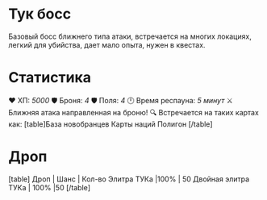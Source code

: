 # Тук босс
Базовый босс ближнего типа атаки, встречается на многих локациях, легкий для убийства, дает мало опыта, нужен в квестах.
# Cтатистика
❤ ХП: *5000*
🛡 Броня: *4*
🛡 Поля: *4*
🕛 Время респауна: *5 минут*
⚔ Ближняя атака направленная на броню!
🔍 Встречается на таких картах как:
[table]База новобранцев
Карты наций
Полигон
[/table]
# Дроп
[table] Дроп | Шанс | Кол-во
Элитра ТУКа |100% | 50
Двойная элитра ТУКа | 100% |50
[/table]